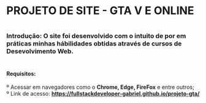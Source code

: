 # PROJETO DE SITE - GTA V E ONLINE

# <h3>Introdução: O site foi desenvolvido com o intuito de por em práticas minhas hábilidades obtidas através de cursos de Desevolvimento Web.</h3>

# <h4>Requisitos: <br>
º Acessar em navegadores como o <strong>Chrome, Edge, FireFox</strong> e entre outros; <br>
º Link de acesso: <strong>https://fullstackdeveloper-gabriel.github.io/projeto-gta/</strong>
</h4>
